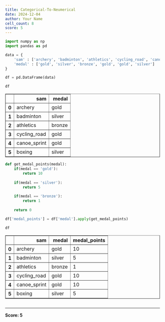 ```yaml
---
title: Categorical-To-Neumerical
date: 2024-12-04
author: Your Name
cell_count: 8
score: 5
---
```


```python
import numpy as np
import pandas as pd
```


```python
data = {
    'sam' : ['archery', 'badminton', 'athletics', 'cycling_road', 'canoe_sprint', 'boxing'],
    'medal' : ['gold', 'silver', 'bronze', 'gold', 'gold', 'silver']
}
```


```python
df = pd.DataFrame(data)
```


```python
df
```




<div>
<style scoped>
    .dataframe tbody tr th:only-of-type {
        vertical-align: middle;
    }

    .dataframe tbody tr th {
        vertical-align: top;
    }

    .dataframe thead th {
        text-align: right;
    }
</style>
<table border="1" class="dataframe">
  <thead>
    <tr style="text-align: right;">
      <th></th>
      <th>sam</th>
      <th>medal</th>
    </tr>
  </thead>
  <tbody>
    <tr>
      <th>0</th>
      <td>archery</td>
      <td>gold</td>
    </tr>
    <tr>
      <th>1</th>
      <td>badminton</td>
      <td>silver</td>
    </tr>
    <tr>
      <th>2</th>
      <td>athletics</td>
      <td>bronze</td>
    </tr>
    <tr>
      <th>3</th>
      <td>cycling_road</td>
      <td>gold</td>
    </tr>
    <tr>
      <th>4</th>
      <td>canoe_sprint</td>
      <td>gold</td>
    </tr>
    <tr>
      <th>5</th>
      <td>boxing</td>
      <td>silver</td>
    </tr>
  </tbody>
</table>
</div>




```python
def get_medal_points(medal):
    if(medal == 'gold'):
        return 10
    
    if(medal == 'silver'):
        return 5
    
    if(medal == 'bronze'):
        return 1
    
    return 0
```


```python
df['medal_points'] = df['medal'].apply(get_medal_points)
```


```python
df
```




<div>
<style scoped>
    .dataframe tbody tr th:only-of-type {
        vertical-align: middle;
    }

    .dataframe tbody tr th {
        vertical-align: top;
    }

    .dataframe thead th {
        text-align: right;
    }
</style>
<table border="1" class="dataframe">
  <thead>
    <tr style="text-align: right;">
      <th></th>
      <th>sam</th>
      <th>medal</th>
      <th>medal_points</th>
    </tr>
  </thead>
  <tbody>
    <tr>
      <th>0</th>
      <td>archery</td>
      <td>gold</td>
      <td>10</td>
    </tr>
    <tr>
      <th>1</th>
      <td>badminton</td>
      <td>silver</td>
      <td>5</td>
    </tr>
    <tr>
      <th>2</th>
      <td>athletics</td>
      <td>bronze</td>
      <td>1</td>
    </tr>
    <tr>
      <th>3</th>
      <td>cycling_road</td>
      <td>gold</td>
      <td>10</td>
    </tr>
    <tr>
      <th>4</th>
      <td>canoe_sprint</td>
      <td>gold</td>
      <td>10</td>
    </tr>
    <tr>
      <th>5</th>
      <td>boxing</td>
      <td>silver</td>
      <td>5</td>
    </tr>
  </tbody>
</table>
</div>




```python

```


---
**Score: 5**